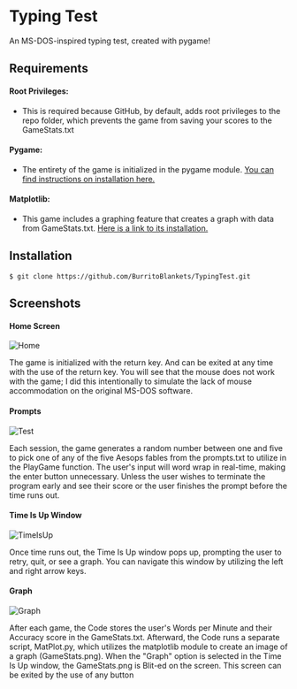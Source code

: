 # Typing Test
An MS-DOS-inspired typing test, created with pygame!



## Requirements

#### Root Privileges:
* This is required because GitHub, by default, adds root privileges to the repo folder, which prevents the game from saving your scores to the GameStats.txt

#### Pygame:
* The entirety of the game is initialized in the pygame module. [You can find instructions on installation here.](https://www.pygame.org/wiki/GettingStarted)

#### Matplotlib:
* This game includes a graphing feature that creates a graph with data from GameStats.txt. [Here is a link to its installation.](https://matplotlib.org/stable/users/installing/index.html)



## Installation
```
$ git clone https://github.com/BurritoBlankets/TypingTest.git
```



## Screenshots
#### Home Screen
![Home](https://user-images.githubusercontent.com/110593817/204119736-e7c3290a-e263-4813-b842-2c9cb71a983b.png)

The game is initialized with the return key. And can be exited at any time with the use of the return key. You will see that the mouse does not work with the game; I did this intentionally to simulate the lack of mouse accommodation on the original MS-DOS software.


#### Prompts
![Test](https://user-images.githubusercontent.com/110593817/204119740-0b0e73e9-ad6e-4aa9-b615-d35983931bf7.png)

Each session, the game generates a random number between one and five to pick one of any of the five Aesops fables from the prompts.txt to utilize in the PlayGame function. The user's input will word wrap in real-time, making the enter button unnecessary. Unless the user wishes to terminate the program early and see their score or the user finishes the prompt before the time runs out.


#### Time Is Up Window
![TimeIsUp](https://user-images.githubusercontent.com/110593817/204119744-5c1ff727-abe0-41b7-8eb5-584db1bb49ee.png)

Once time runs out, the Time Is Up window pops up, prompting the user to retry, quit, or see a graph. You can navigate this window by utilizing the left and right arrow keys.


#### Graph
![Graph](https://user-images.githubusercontent.com/110593817/204119745-5516c3dd-2e9f-4fe0-832a-e325e318e6f2.png)

After each game, the Code stores the user's Words per Minute and their Accuracy score in the GameStats.txt. Afterward, the  Code runs a separate script, MatPlot.py, which utilizes the matplotlib module to create an image of a graph (GameStats.png). When the "Graph" option is selected in the Time Is Up window, the GameStats.png is Blit-ed on the screen. This screen can be exited by the use of any button
